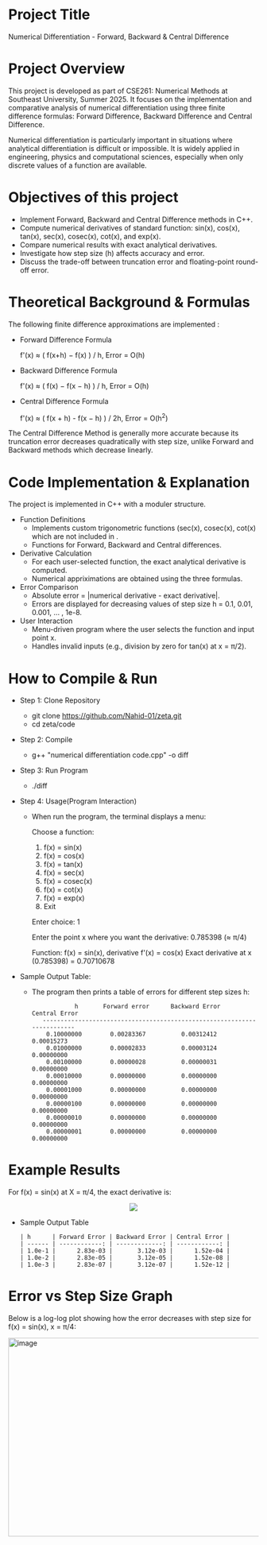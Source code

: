 # Project Title
Numerical Differentiation - Forward, Backward & Central Difference
# Project Overview
This project is developed as part of CSE261: Numerical Methods at Southeast University, Summer 2025. It focuses on the implementation and comparative analysis of numerical differentiation using three finite difference formulas: Forward Difference, Backward Difference and Central Difference.

Numerical differentiation is particularly important in situations where analytical differentiation is difficult or impossible. It is widely applied in engineering, physics and computational sciences, especially when only discrete values of a function are available.

# Objectives of this project
  - Implement Forward, Backward and Central Difference methods in C++.
  - Compute numerical derivatives of standard function: sin(x), cos(x), tan(x), sec(x), cosec(x), cot(x), and exp(x).
  - Compare numerical results with exact analytical derivatives.
  - Investigate how step size (h) affects accuracy and error.
  - Discuss the trade-off between truncation error and floating-point round-off error.

# Theoretical Background & Formulas
The following finite difference approximations are implemented : 

* Forward Difference Formula
  
  f'(x) ≈ ( f(x+h) − f(x) ) / h,  Error = O(h)

* Backward Difference Formula

  f'(x) ≈ ( f(x) − f(x − h) ) / h,  Error = O(h)

* Central Difference Formula

  f'(x) ≈ ( f(x + h)  -  f(x − h) ) / 2h,  Error = O(h<sup>2</sup>)

The Central Difference Method is generally more accurate because its truncation error decreases quadratically with step size, unlike Forward and Backward methods which decrease linearly.

# Code Implementation & Explanation
The project is implemented in C++ with a moduler structure.
* Function Definitions
  - Implements custom trigonometric functions (sec(x), cosec(x), cot(x) which are not included in <cmath>.
  - Functions for Forward, Backward and Central differences.
* Derivative Calculation
  - For each user-selected function, the exact analytical derivative is computed.
  - Numerical appriximations are obtained using the three formulas.
* Error Comparison
  - Absolute error = |numerical derivative - exact derivative|.
  - Errors are displayed for decreasing values of step size h = 0.1, 0.01, 0.001, ... , 1e-8.
* User Interaction
  - Menu-driven program where the user selects the function and input point x.
  - Handles invalid inputs (e.g., division by zero for tan(x) at x = π/2).

# How to Compile & Run
* Step 1: Clone Repository
  - git clone https://github.com/Nahid-01/zeta.git
  - cd zeta/code

* Step 2: Compile
  - g++ "numerical differentiation code.cpp" -o diff

* Step 3: Run Program
  - ./diff

* Step 4: Usage(Program Interaction)
  - When run the program, the terminal displays a menu:

     Choose a function:
       1. f(x) = sin(x)
       2. f(x) = cos(x)
       3. f(x) = tan(x)
       4. f(x) = sec(x)
       5. f(x) = cosec(x)
       6. f(x) = cot(x)
       7. f(x) = exp(x)
       8. Exit
  
       Enter choice: 1

       Enter the point x where you want the derivative: 0.785398   (≈ π/4)
            
       Function: f(x) = sin(x), derivative f'(x) = cos(x)
       Exact derivative at x (0.785398) = 0.70710678

 * Sample Output Table:

     - The program then prints a table of errors for different step sizes h:
  
                       h       Forward error      Backward Error       Central Error
              ------------------------------------------------------------------------
               0.10000000        0.00283367          0.00312412          0.00015273
               0.01000000        0.00002833          0.00003124          0.00000000
               0.00100000        0.00000028          0.00000031          0.00000000
               0.00010000        0.00000000          0.00000000          0.00000000
               0.00001000        0.00000000          0.00000000          0.00000000
               0.00000100        0.00000000          0.00000000          0.00000000
               0.00000010        0.00000000          0.00000000          0.00000000
               0.00000001        0.00000000          0.00000000          0.00000000


# Example Results
  For f(x) = sin(x) at X = π/4, the exact derivative is:

  <p align="center">
  <img src="https://latex.codecogs.com/svg.latex?f'(x)%20=%20\cos\left(\tfrac{\pi}{4}\right)%20\approx%200.70710678" />
</p>


* Sample Output Table


      | h      | Forward Error | Backward Error | Central Error |
      | ------ | ------------: | -------------: | ------------: |
      | 1.0e-1 |      2.83e-03 |       3.12e-03 |      1.52e-04 |
      | 1.0e-2 |      2.83e-05 |       3.12e-05 |      1.52e-08 |
      | 1.0e-3 |      2.83e-07 |       3.12e-07 |      1.52e-12 |

# Error vs Step Size Graph

Below is a log-log plot showing how the error decreases with step size for f(x) = sin(x), x = π/4:


<img width="700" height="400" alt="image" src="https://github.com/user-attachments/assets/1954ba3a-0f1d-4ce1-a098-0d67033a7ee5" />

